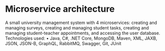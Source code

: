 # Microservice architecture
A small university management system with 4 microservices: creating and managing surveys, creating and managing student tasks, creating and managing student-teacher appointments, and accessing the user database. Technologies used: •	Java, C#, .NET Core, MongoDB, Maven, XML, JAXB, JSON, JSON-B, GraphQL, RabbitMQ, Swagger, Git, JUnit

